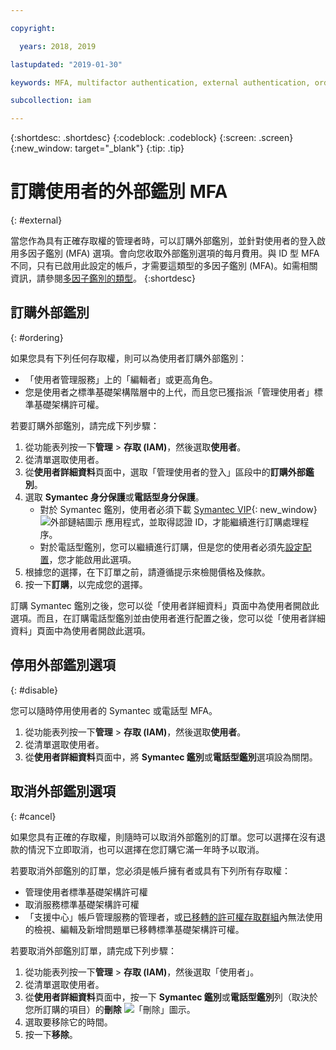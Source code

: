 ```yaml
---

copyright:

  years: 2018, 2019

lastupdated: "2019-01-30"

keywords: MFA, multifactor authentication, external authentication, order authentication, Symantec, phone-based authentication, cancel authentication order

subcollection: iam

---
```


{:shortdesc: .shortdesc}
{:codeblock: .codeblock}
{:screen: .screen}
{:new_window: target="_blank"}
{:tip: .tip}

# 訂購使用者的外部鑑別 MFA
{: #external}

當您作為具有正確存取權的管理者時，可以訂購外部鑑別，並針對使用者的登入啟用多因子鑑別 (MFA) 選項。會向您收取外部鑑別選項的每月費用。與 ID 型 MFA 不同，只有已啟用此設定的帳戶，才需要這類型的多因子鑑別 (MFA)。如需相關資訊，請參閱[多因子鑑別的類型](/docs/iam?topic=iam-types#types)。
{:shortdesc}

## 訂購外部鑑別
{: #ordering}

如果您具有下列任何存取權，則可以為使用者訂購外部鑑別：

* 「使用者管理服務」上的「編輯者」或更高角色。
* 您是使用者之標準基礎架構階層中的上代，而且您已獲指派「管理使用者」標準基礎架構許可權。

若要訂購外部鑑別，請完成下列步驟：

1. 從功能表列按一下**管理** &gt; **存取 (IAM)**，然後選取**使用者**。
2. 從清單選取使用者。
3. 從**使用者詳細資料**頁面中，選取「管理使用者的登入」區段中的**訂購外部鑑別**。
4. 選取 **Symantec 身分保護**或**電話型身分保護**。
    * 對於 Symantec 鑑別，使用者必須下載 [Symantec VIP](https://vip.symantec.com/){: new_window} ![外部鏈結圖示](../icons/launch-glyph.svg) 應用程式，並取得認證 ID，才能繼續進行訂購處理程序。
    * 對於電話型鑑別，您可以繼續進行訂購，但是您的使用者必須先[設定配置](/docs/account?topic=account-third-party-MFA#third-party-MFA)，您才能啟用此選項。
5. 根據您的選擇，在下訂單之前，請遵循提示來檢閱價格及條款。
6. 按一下**訂購**，以完成您的選擇。

訂購 Symantec 鑑別之後，您可以從「使用者詳細資料」頁面中為使用者開啟此選項。而且，在訂購電話型鑑別並由使用者進行配置之後，您可以從「使用者詳細資料」頁面中為使用者開啟此選項。

## 停用外部鑑別選項
{: #disable}

您可以隨時停用使用者的 Symantec 或電話型 MFA。

1. 從功能表列按一下**管理** &gt; **存取 (IAM)**，然後選取**使用者**。
2. 從清單選取使用者。
3. 從**使用者詳細資料**頁面中，將 **Symantec 鑑別**或**電話型鑑別**選項設為關閉。

## 取消外部鑑別選項
{: #cancel}

如果您具有正確的存取權，則隨時可以取消外部鑑別的訂單。您可以選擇在沒有退款的情況下立即取消，也可以選擇在您訂購它滿一年時予以取消。

若要取消外部鑑別的訂單，您必須是帳戶擁有者或具有下列所有存取權：

* 管理使用者標準基礎架構許可權
* 取消服務標準基礎架構許可權
* 「支援中心」帳戶管理服務的管理者，或[已移轉的許可權存取群組](/docs/iam?topic=iam-predefined#predefined)內無法使用的檢視、編輯及新增問題單已移轉標準基礎架構許可權。

若要取消外部鑑別訂單，請完成下列步驟：

1. 從功能表列按一下**管理** &gt; **存取 (IAM)**，然後選取「使用者」。
2. 從清單選取使用者。
3. 從**使用者詳細資料**頁面中，按一下 **Symantec 鑑別**或**電話型鑑別**列（取決於您所訂購的項目）的**刪除** ![「刪除」圖示](../icons/icon_trash.svg)。
4. 選取要移除它的時間。
5. 按一下**移除**。
